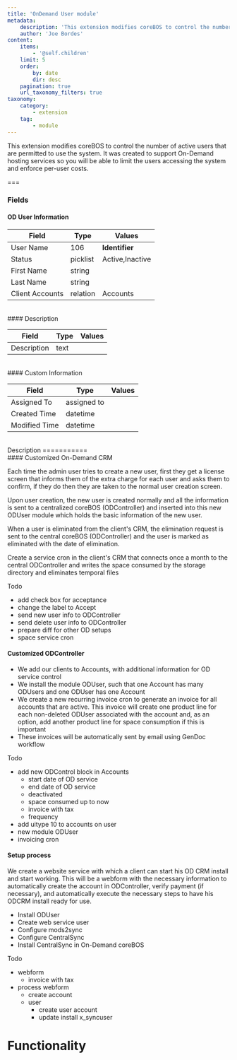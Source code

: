 ```yaml
---
title: 'OnDemand User module'
metadata:
    description: 'This extension modifies coreBOS to control the number of active users that are permitted to use the system. It was created to support On-Demand hosting services so you will be able to limit the users accessing the system and enforce per-user costs.'
    author: 'Joe Bordes'
content:
    items:
        - '@self.children'
    limit: 5
    order:
        by: date
        dir: desc
    pagination: true
    url_taxonomy_filters: true
taxonomy:
    category:
        - extension
    tag:
        - module
---
```


This extension modifies coreBOS to control the number of active users that are permitted to use the system. It was created to support On-Demand hosting services so you will be able to limit the users accessing the system and enforce per-user costs.

===

### Fields

#### OD User Information

<table class="table table-striped">
<thead>
<tr class="header">
<th>Field</th>
<th>Type</th>
<th>Values</th>
</tr>
</thead>
<tbody>
<tr>
<td>User Name</td>
<td>106</td>
<td><strong>Identifier</strong></td>
</tr>
<tr>
<td>Status</td>
<td>picklist</td>
<td>Active,Inactive</td>
</tr>
<tr>
<td>First Name</td>
<td>string</td>
<td></td>
</tr>
<tr>
<td>Last Name</td>
<td>string</td>
<td></td>
</tr>
<tr>
<td>Client Accounts</td>
<td>relation</td>
<td>Accounts</td>
</tr>
</tbody>
</table>
<br>
#### Description

<table class="table table-striped">
<thead>
<tr class="header">
<th>Field</th>
<th>Type</th>
<th>Values</th>
</tr>
</thead>
<tbody>
<tr>
<td>Description</td>
<td>text</td>
<td></td>
</tr>
</tbody>
</table>
<br>
#### Custom Information

<table class="table table-striped">
<thead>
<tr class="header">
<th>Field</th>
<th>Type</th>
<th>Values</th>
</tr>
</thead>
<tbody>
<tr>
<td>Assigned To</td>
<td>assigned to</td>
<td></td>
</tr>
<tr>
<td>Created Time</td>
<td>datetime</td>
<td></td>
</tr>
<tr>
<td>Modified Time</td>
<td>datetime</td>
<td></td>
</tr>
</tbody>
</table>
<br>
Description
===========
<br>
#### Customized On-Demand CRM

Each time the admin user tries to create a new user, first they get a
license screen that informs them of the extra charge for each user and
asks them to confirm, if they do then they are taken to the normal user
creation screen.

Upon user creation, the new user is created normally and all the
information is sent to a centralized coreBOS (ODController) and inserted
into this new ODUser module which holds the basic information of the new
user.

When a user is eliminated from the client's CRM, the elimination request
is sent to the central coreBOS (ODController) and the user is marked as
eliminated with the date of elimination.

Create a service cron in the client's CRM that connects once a month to
the central ODController and writes the space consumed by the storage
directory and eliminates temporal files

Todo

-   add check box for acceptance
-   change the label to Accept
-   send new user info to ODController
-   send delete user info to ODController
-   prepare diff for other OD setups
-   space service cron

#### Customized ODController

-   We add our clients to Accounts, with additional information for OD
    service control
-   We install the module ODUser, such that one Account has many ODUsers
    and one ODUser has one Account
-   We create a new recurring invoice cron to generate an invoice for
    all accounts that are active. This invoice will create one product
    line for each non-deleted ODUser associated with the account and, as
    an option, add another product line for space consumption if this is
    important
-   These invoices will be automatically sent by email using GenDoc
    workflow

Todo

-   add new ODControl block in Accounts
    -   start date of OD service
    -   end date of OD service
    -   deactivated
    -   space consumed up to now
    -   invoice with tax
    -   frequency
-   add uitype 10 to accounts on user
-   new module ODUser
-   invoicing cron

#### Setup process

We create a website service with which a client can start his OD CRM
install and start working. This will be a webform with the necessary
information to automatically create the account in ODController, verify
payment (if necessary), and automatically execute the necessary steps to
have his ODCRM install ready for use.

-   Install ODUser
-   Create web service user
-   Configure mods2sync
-   Configure CentralSync
-   Install CentralSync in On-Demand coreBOS

Todo

-   webform
    -   invoice with tax
-   process webform
    -   create account
    -   user
        -   create user account
        -   update install x\_syncuser

Functionality
=============
